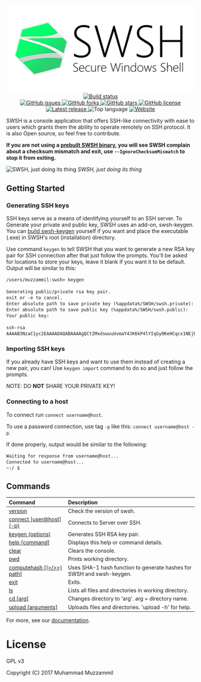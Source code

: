 <p align="center">
  <img src=".images/github banner.png"/>
  <br>
  <a href="https://ci.appveyor.com/project/muhammadmuzzammil1998/swsh/branch/master" target="_blank">
    <img src="https://ci.appveyor.com/api/projects/status/1f2uc16tue6h0r0l/branch/master?retina=true" alt="Build status">
  </a>
  <br>
  <a href="https://github.com/SecureWindowsShell/SWSH/issues" target="_blank">
    <img src="https://img.shields.io/github/issues/SecureWindowsShell/SWSH.svg?style=for-the-badge" alt="GitHub issues">
  </a>
  <a href="https://github.com/SecureWindowsShell/SWSH/network" target="_blank">
    <img src="https://img.shields.io/github/forks/SecureWindowsShell/SWSH.svg?style=for-the-badge" alt="GitHub forks">
  </a>
  <a href="https://github.com/SecureWindowsShell/SWSH/stargazers" target="_blank">
    <img src="https://img.shields.io/github/stars/SecureWindowsShell/SWSH.svg?style=for-the-badge" alt="GitHub stars">
  </a>
  <a href="https://github.com/SecureWindowsShell/SWSH/blob/master/LICENSE" target="_blank">
    <img src="https://img.shields.io/github/license/SecureWindowsShell/SWSH.svg?style=for-the-badge" alt="GitHub license">
  </a>
  <a href="https://github.com/SecureWindowsShell/SWSH/releases" target="_blank">
    <img src="https://img.shields.io/github/release/SecureWindowsShell/SWSH/all.svg?style=for-the-badge" alt="Latest release">
  </a>
  <img src="https://img.shields.io/github/languages/top/SecureWindowsShell/SWSH.svg?style=for-the-badge" alt="Top language">
  <a href="https://swsh.muzzammil.xyz/" target="_blank">
    <img src="https://img.shields.io/website-up-down-green-red/http/shields.io.svg?label=website&style=for-the-badge" alt="Website">
  </a>
</p>

SWSH is a console application that offers SSH-like connectivity with ease to users which grants them the ability to operate remotely on SSH protocol. It is also Open source, so feel free to contribute.

**If you are not using a [prebuilt SWSH binary](https://github.com/SecureWindowsShell/SWSH/releases), you will see SWSH complain about a checksum mismatch and exit, use `--IgnoreChecksumMismatch` to stop it from exiting.**

![SWSH, just doing its thing](https://user-images.githubusercontent.com/12321712/36885187-8c5fcb12-1e0b-11e8-9ded-62d58dcd3c1e.png)
*SWSH, just doing its thing*

## Getting Started

### Generating SSH keys

SSH keys serve as a means of identifying yourself to an SSH server. To Generate your private and public key, SWSH uses an add-on, swsh-keygen. You can [build swsh-keygen](https://github.com/SecureWindowsShell/swsh-keygen) yourself if you want and place the executable (.exe) in SWSH's root (installation) directory.

Use command ```keygen``` to tell SWSH that you want to generate a new RSA key pair for SSH connection after that just follow the prompts.
You'll be asked for locations to store your keys, leave it blank if you want it to be default.
Output will be similar to this:

```swsh
/users/muzzammil:swsh> keygen

Generating public/private rsa key pair.
exit or -e to cancel.
Enter absolute path to save private key (%appdata%/SWSH/swsh.private):
Enter absolute path to save public key (%appdata%/SWSH/swsh.public):
Your public key:

ssh-rsa AAAAB3NzaC1yc2EAAAADAQABAAAAgQCt2MxdswuuUvmaY4JK6kP4lYIqGy0KeHCqcx1NEjB4EcqH7+MIeXGbdikACvP3wlOAEAt+7PMEhBHf7nL2S2SsOybpegJw0piiMeOIPJwQxIQFaRWyz3xn0ESItzBizsQ4yxfQiG37sFkMeQVnP5fHuc2+Z4JZ5SD56Dh1xxgnEw==
```

### Importing SSH keys

If you already have SSH keys and want to use them instead of creating a new pair, you can! Use ```keygen import``` command to do so and just follow the prompts.

NOTE: DO **NOT** SHARE YOUR PRIVATE KEY!

### Connecting to a host

To connect run ```connect username@host```.

To use a password connection, use tag `-p` like this: ```connect username@host -p```.

If done properly, output would be similar to the following:

```swsh
Waiting for response from username@host...
Connected to username@host...
~:/ $
```

## Commands

| Command                                   | Description                                                           |
|:------------------------------------------|:----------------------------------------------------------------------|
| [version](#version)                       | Check the version of swsh.                                            |
| [connect [user@host] (-p)](#connect)      | Connects to Server over SSH.                                          |
| [keygen (options)](#keygen)               | Generates SSH RSA key pair.                                           |
| [help    [command]](#help)                | Displays this help or command details.                                |
| [clear](#clear)                           | Clears the console.                                                   |
| [pwd](#pwd)                               | Prints working directory.                                             |
| [computehash [(>/>>) path]](#computehash) | Uses SHA-1 hash function to generate hashes for SWSH and swsh-keygen. |
| [exit](#exit)                             | Exits.                                                                |
| [ls](#ls)                                 | Lists all files and directories in working directory.                 |
| [cd [arg]](#cd)                           | Changes directory to 'arg'. arg = directory name.                     |
| [upload [arguments]](#upload)             | Uploads files and directories. 'upload -h' for help.                  |

For more, see our [documentation](DOCUMENTATION.md).

# License

GPL v3

Copyright (C) 2017  Muhammad Muzzammil
